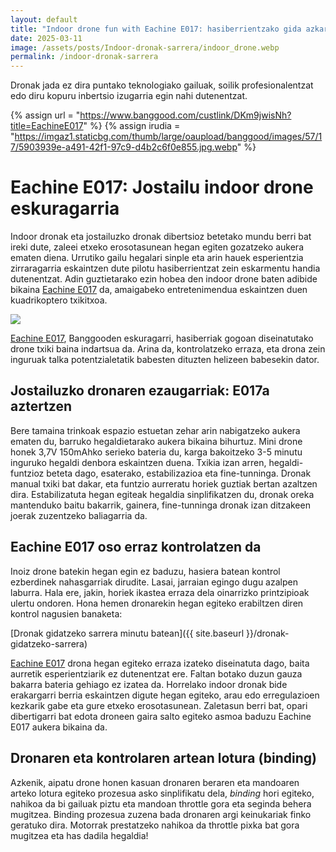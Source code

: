 ```yaml
---
layout: default
title: "Indoor drone fun with Eachine E017: hasiberrientzako gida azkarra jostailuzko indoor drone batekin"
date: 2025-03-11
image: /assets/posts/Indoor-dronak-sarrera/indoor_drone.webp
permalink: /indoor-dronak-sarrera
---
```


Dronak jada ez dira puntako teknologiako gailuak, soilik profesionalentzat edo diru kopuru inbertsio izugarria egin nahi dutenentzat.

{% assign url = "https://www.banggood.com/custlink/DKm9jwisNh?title=EachineE017" %}
{% assign irudia = "https://imgaz1.staticbg.com/thumb/large/oaupload/banggood/images/57/17/5903939e-a491-42f1-97c9-d4b2c6f0e855.jpg.webp" %}

<h1 class="project-tagline">Eachine E017: Jostailu indoor drone eskuragarria</h1>

Indoor dronak eta jostailuzko dronak dibertsioz betetako mundu berri bat ireki dute, zaleei etxeko erosotasunean hegan egiten gozatzeko aukera ematen diena.
Urrutiko gailu hegalari sinple eta arin hauek esperientzia zirraragarria eskaintzen dute pilotu hasiberrientzat zein eskarmentu handia dutenentzat.
Adin guztietarako ezin hobea den indoor drone baten adibide bikaina <a href="{{url}}" target="_blank" rel="noindex nofollow">Eachine E017</a> da, amaigabeko entretenimendua eskaintzen duen kuadrikoptero txikitxoa.

<a href="{{url}}" target="blank" rel="noindex nofollow">
<img class="product-image-left" src="{{irudia}}" />
</a>

<a href="{{url}}" target="_blank" rel="noindex nofollow">Eachine E017</a>, Banggooden eskuragarri, hasiberriak gogoan diseinatutako drone txiki baina indartsua da.
Arina da, kontrolatzeko erraza, eta drona zein inguruak talka potentzialetatik babesten dituzten helizeen babesekin dator.

<h2 class="project-tagline">Jostailuzko dronaren ezaugarriak: E017a aztertzen</h2>

Bere tamaina trinkoak espazio estuetan zehar arin nabigatzeko aukera ematen du, barruko hegaldietarako aukera bikaina bihurtuz.
Mini drone honek 3,7V 150mAhko serieko bateria du, karga bakoitzeko 3-5 minutu inguruko hegaldi denbora eskaintzen duena.
Txikia izan arren, hegaldi-funtzioz beteta dago, esaterako, estabilizazioa eta fine-tunninga. Dronak manual txiki bat dakar, eta funtzio aurreratu horiek guztiak bertan azaltzen dira.
Estabilizatuta hegan egiteak hegaldia sinplifikatzen du, dronak oreka mantenduko baitu bakarrik, gainera, fine-tunninga dronak izan ditzakeen joerak zuzentzeko baliagarria da.

<h2 class="project-tagline">Eachine E017 oso erraz kontrolatzen da</h2>

Inoiz drone batekin hegan egin ez baduzu, hasiera batean kontrol ezberdinek nahasgarriak dirudite.
Lasai, jarraian egingo dugu azalpen laburra. Hala ere, jakin, horiek ikastea erraza dela oinarrizko printzipioak ulertu ondoren. Hona hemen dronarekin hegan egiteko erabiltzen diren kontrol nagusien banaketa:

[Dronak gidatzeko sarrera minutu batean]({{ site.baseurl }}/dronak-gidatzeko-sarrera)

<a href="{{url}}" target="_blank" rel="noindex nofollow"> Eachine E017</a> drona hegan egiteko erraza izateko diseinatuta dago, baita aurretik esperientziarik ez dutenentzat ere.
Faltan botako duzun gauza bakarra bateria gehiago ez izatea da.
Horrelako indoor dronak bide erakargarri berria eskaintzen digute hegan egiteko, arau edo erregulazioen kezkarik gabe eta gure etxeko erosotasunean.
Zaletasun berri bat, opari dibertigarri bat edota droneen gaira salto egiteko asmoa baduzu Eachine E017 aukera bikaina da.

<h2 class="project-tagline">Dronaren eta kontrolaren artean lotura (binding)</h2>

Azkenik, aipatu drone honen kasuan dronaren beraren eta mandoaren arteko lotura egiteko prozesua asko sinplifikatu dela, _binding_ hori egiteko, nahikoa da bi gailuak piztu eta mandoan throttle gora eta seginda behera mugitzea.
Binding prozesua zuzena bada dronaren argi keinukariak finko geratuko dira. Motorrak prestatzeko nahikoa da throttle pixka bat gora mugitzea eta has dadila hegaldia!



